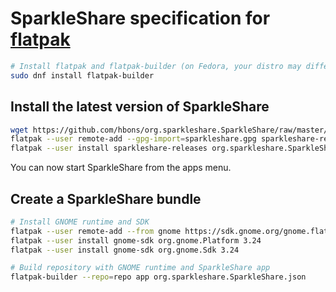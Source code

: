 # SparkleShare specification for [flatpak](http://flatpak.org/)

```bash
# Install flatpak and flatpak-builder (on Fedora, your distro may differ)
sudo dnf install flatpak-builder
```


## Install the latest version of SparkleShare
```bash
wget https://github.com/hbons/org.sparkleshare.SparkleShare/raw/master/sparkleshare.gpg
flatpak --user remote-add --gpg-import=sparkleshare.gpg sparkleshare-releases http://releases.sparkleshare.org
flatpak --user install sparkleshare-releases org.sparkleshare.SparkleShare
```

You can now start SparkleShare from the apps menu.


## Create a SparkleShare bundle

```bash
# Install GNOME runtime and SDK
flatpak --user remote-add --from gnome https://sdk.gnome.org/gnome.flatpakrepo
flatpak --user install gnome-sdk org.gnome.Platform 3.24
flatpak --user install gnome-sdk org.gnome.Sdk 3.24

# Build repository with GNOME runtime and SparkleShare app
flatpak-builder --repo=repo app org.sparkleshare.SparkleShare.json
```


